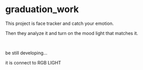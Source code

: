 # graduation_work
<p>This project is face tracker and catch your emotion.</p>
<p>Then they analyze it and turn on the mood light that matches it.</p>
<br />
<p>be still developing...<p>
  
  <p>it is connect to RGB LIGHT
